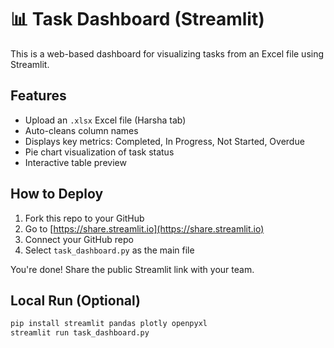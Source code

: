# 📊 Task Dashboard (Streamlit)

This is a web-based dashboard for visualizing tasks from an Excel file using Streamlit.

## Features

- Upload an `.xlsx` Excel file (Harsha tab)
- Auto-cleans column names
- Displays key metrics: Completed, In Progress, Not Started, Overdue
- Pie chart visualization of task status
- Interactive table preview

## How to Deploy

1. Fork this repo to your GitHub
2. Go to [https://share.streamlit.io](https://share.streamlit.io)
3. Connect your GitHub repo
4. Select `task_dashboard.py` as the main file

You're done! Share the public Streamlit link with your team.

## Local Run (Optional)

```bash
pip install streamlit pandas plotly openpyxl
streamlit run task_dashboard.py
```
